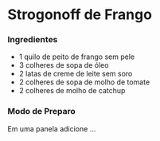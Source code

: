 # Strogonoff de Frango
### Ingredientes
 - 1 quilo de peito de frango sem pele
 - 3 colheres de sopa de óleo
 - 2 latas de creme de leite sem soro
 - 2 colheres de sopa de molho de tomate
 - 2 colheres de molho de catchup

 ### Modo de Preparo
 Em uma panela adicione ...
